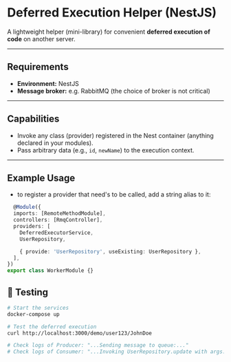# Deferred Execution Helper (NestJS)

A lightweight helper (mini-library) for convenient **deferred execution of code** on another server.

---

## Requirements

- **Environment:** NestJS  
- **Message broker:** e.g. RabbitMQ (the choice of broker is not critical)

---

## Capabilities

- Invoke any class (provider) registered in the Nest container (anything declared in your modules).
- Pass arbitrary data (e.g., `id`, `newName`) to the execution context.

---

## Example Usage
- to register a provider that need's to be called, add a string alias to it:
```ts
  @Module({
  imports: [RemoteMethodModule],
  controllers: [RmqController],
  providers: [
    DeferredExecutorService,
    UserRepository,

    { provide: 'UserRepository', useExisting: UserRepository },
  ],
})
export class WorkerModule {}
```

## 🧪 Testing

```bash
# Start the services
docker-compose up

# Test the deferred execution
curl http://localhost:3000/demo/user123/JohnDoe

# Check logs of Producer: "...Sending message to queue:..."
# Check logs of Consumer: "...Invoking UserRepository.update with args:..."
```
